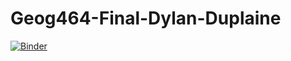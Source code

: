 # Geog464-Final-Dylan-Duplaine

[![Binder](https://mybinder.org/badge_logo.svg)](https://mybinder.org/v2/gh/BigBustah/Geog464-Final-Dylan-Duplaine/HEAD)